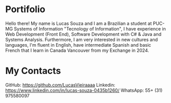 # Portifolio
Hello there! My name is Lucas Souza and I am a Brazilian a student at PUC-MG Systems of Information "Tecnology of Information", I have experience in Web Development (Front End), Software Development with C# & Java and Systems Analysis. Furthermore, I am very interested in new cultures and languages, I'm fluent in English, have intermediate Spanish and basic French that I learn in Canada Vancouver from my Exchange in 2024.

# My Contacts
GitHub:   https://github.com/LucasVieiraaaa
Linkedin: https://www.linkedin.com/in/lucas-souza-0435b1260/
WhatsApp: 55+ (31) 975580097